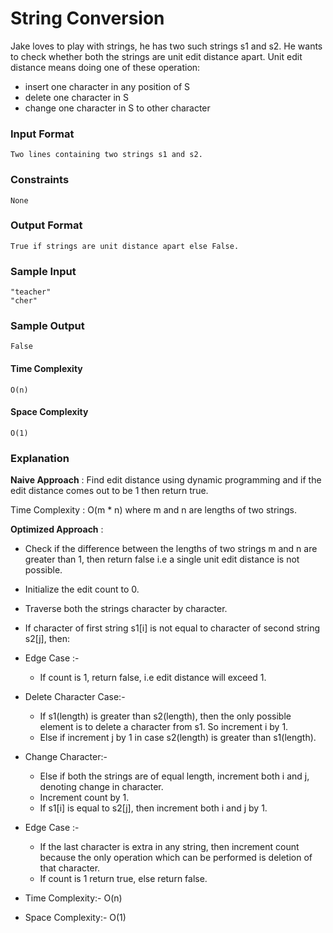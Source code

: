 # String Conversion

Jake loves to play with strings, he has two such strings s1 and s2. He wants to check whether both the strings are unit edit distance apart. Unit edit distance means doing one of these operation:

- insert one character in any position of S
- delete one character in S
- change one character in S to other character

### Input Format

```
Two lines containing two strings s1 and s2.
```

### Constraints

```
None
```

### Output Format

```
True if strings are unit distance apart else False.
```

### Sample Input

```
"teacher"
"cher"
```

### Sample Output

```
False
```

#### Time Complexity

```
O(n)
```

#### Space Complexity

```
O(1)
```

### Explanation

**Naive Approach** :
Find edit distance using dynamic programming and if the edit distance comes out to be 1 then return true.

Time Complexity : O(m \* n) where m and n are lengths of two strings.

**Optimized Approach** :

- Check if the difference between the lengths of two strings m and n are greater than 1, then return false i.e a single unit edit distance is not possible.

- Initialize the edit count to 0.
- Traverse both the strings character by character.
- If character of first string s1[i] is not equal to character of second string s2[j], then:

- Edge Case :-

  - If count is 1, return false, i.e edit distance will exceed 1.

- Delete Character Case:-

  - If s1(length) is greater than s2(length), then the only possible element is to delete a character from s1. So increment i by 1.
  - Else if increment j by 1 in case s2(length) is greater than s1(length).

- Change Character:-

  - Else if both the strings are of equal length, increment both i and j, denoting change in character.
  - Increment count by 1.
  - If s1[i] is equal to s2[j], then increment both i and j by 1.

- Edge Case :-

  - If the last character is extra in any string, then increment count because the only operation which can be performed is deletion of that character.
  - If count is 1 return true, else return false.

- Time Complexity:- O(n)
- Space Complexity:- O(1)
